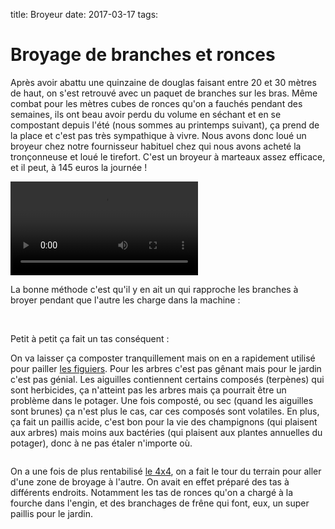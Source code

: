 title: Broyeur
date: 2017-03-17
tags: 

# Broyage de branches et ronces

Après avoir abattu une quinzaine de douglas faisant entre 20 et 30 mètres de haut, on s'est retrouvé avec un paquet de branches sur les bras. Même combat pour les mètres cubes de ronces qu'on a fauchés pendant des semaines, ils ont beau avoir perdu du volume en séchant et en se compostant depuis l'été (nous sommes au printemps suivant), ça prend de la place et c'est pas très sympathique à vivre.
Nous avons donc loué un broyeur chez notre fournisseur habituel chez qui nous avons acheté la tronçonneuse et loué le tirefort. C'est un broyeur à marteaux assez efficace, et il peut, à 145&nbsp;euros la journée !

<video src="images/jardin/broyeur.mp4" controls ></video>

La bonne méthode c'est qu'il y en ait un qui rapproche les branches à broyer pendant que l'autre les charge dans la machine :

<img src="images/jardin/broyeur_mano.JPG" alt=""/>
<img src="images/jardin/broyeur_cleme.JPG" alt=""/>

Petit à petit ça fait un tas conséquent :
<img src="images/jardin/broyeur_crache.JPG" alt=""/>

On va laisser ça composter tranquillement mais on en a rapidement utilisé pour pailler [les figuiers]({filename}/jardin/figuiers.md). Pour les arbres c'est pas gênant mais pour le jardin c'est pas génial. Les aiguilles contiennent certains composés (terpènes) qui sont herbicides, ça n'atteint pas les arbres mais ça pourrait être un problème dans le potager. Une fois composté, ou sec (quand les aiguilles sont brunes) ça n'est plus le cas, car ces composés sont volatiles. En plus, ça fait un paillis acide, c'est bon pour la vie des champignons (qui plaisent aux arbres) mais moins aux bactéries (qui plaisent aux plantes annuelles du potager), donc à ne pas étaler n'importe où.

<img src="images/jardin/broyeur_tas.JPG" alt=""/>

On a une fois de plus rentabilisé [le 4x4]({filename}/quotidien/vitara.md), on a fait le tour du terrain pour aller d'une zone de broyage à l'autre. On avait en effet préparé des tas à différents endroits. Notamment les tas de ronces qu'on a chargé à la fourche dans l'engin, et des branchages de frêne qui font, eux, un super paillis pour le jardin.

<img src="images/jardin/broyeur_4x4.JPG" alt=""/>
